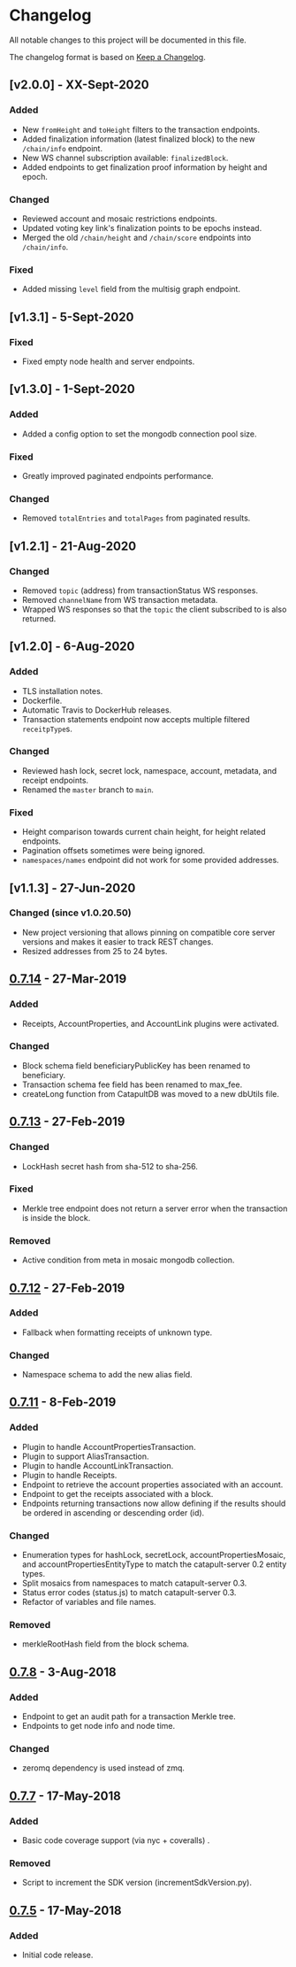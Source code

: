 # Changelog
All notable changes to this project will be documented in this file.

The changelog format is based on [Keep a Changelog](https://keepachangelog.com/en/1.0.0/).

## [v2.0.0] - XX-Sept-2020
### Added
- New `fromHeight` and `toHeight` filters to the transaction endpoints.
- Added finalization information (latest finalized block) to the new `/chain/info` endpoint.
- New WS channel subscription available: `finalizedBlock`.
- Added endpoints to get finalization proof information by height and epoch.

### Changed
- Reviewed account and mosaic restrictions endpoints.
- Updated voting key link's finalization points to be epochs instead.
- Merged the old `/chain/height` and `/chain/score` endpoints into `/chain/info`.

### Fixed
- Added missing `level` field from the multisig graph endpoint.

## [v1.3.1] - 5-Sept-2020
### Fixed
- Fixed empty node health and server endpoints.

## [v1.3.0] - 1-Sept-2020
### Added
- Added a config option to set the mongodb connection pool size.

### Fixed
- Greatly improved paginated endpoints performance.

### Changed
- Removed `totalEntries` and `totalPages` from paginated results.

## [v1.2.1] - 21-Aug-2020
### Changed
- Removed `topic` (address) from transactionStatus WS responses.
- Removed `channelName` from WS transaction metadata.
- Wrapped WS responses so that the `topic` the client subscribed to is also returned.

## [v1.2.0] - 6-Aug-2020
### Added
- TLS installation notes.
- Dockerfile.
- Automatic Travis to DockerHub releases.
- Transaction statements endpoint now accepts multiple filtered `receitpType`s.

### Changed
- Reviewed hash lock, secret lock, namespace, account, metadata, and receipt endpoints.
- Renamed the `master` branch to `main`.

### Fixed
- Height comparison towards current chain height, for height related endpoints.
- Pagination offsets sometimes were being ignored.
- `namespaces/names` endpoint did not work for some provided addresses.

## [v1.1.3] - 27-Jun-2020
### Changed (since v1.0.20.50)
- New project versioning that allows pinning on compatible core server versions and makes it easier to track REST changes.
- Resized addresses from 25 to 24 bytes.

## [0.7.14] - 27-Mar-2019
### Added
-  Receipts, AccountProperties, and AccountLink plugins were activated.

### Changed 
-  Block schema field beneficiaryPublicKey has been renamed to beneficiary.
-  Transaction schema fee field has been renamed to max_fee.
-  createLong function from CatapultDB was moved to a new dbUtils file.

## [0.7.13] - 27-Feb-2019
### Changed
- LockHash secret hash from sha-512 to sha-256.

### Fixed
- Merkle tree endpoint does not return a server error when the transaction is inside the block.

### Removed
- Active condition from meta in mosaic mongodb collection.

## [0.7.12] - 27-Feb-2019

### Added
- Fallback when formatting receipts of unknown type.

### Changed
-  Namespace schema to add the new alias field.

## [0.7.11] - 8-Feb-2019
### Added
- Plugin to handle AccountPropertiesTransaction.
- Plugin to support AliasTransaction.
- Plugin to handle AccountLinkTransaction.
- Plugin to handle Receipts.
- Endpoint to retrieve the account properties associated with an account.
- Endpoint to get the receipts associated with a block.
- Endpoints returning transactions now allow defining if the results should be ordered in ascending or descending order (id).

### Changed
- Enumeration types for hashLock, secretLock, accountPropertiesMosaic, and accountPropertiesEntityType to match the catapult-server 0.2 entity types.
- Split mosaics from namespaces to match catapult-server 0.3.
- Status error codes  (status.js) to match catapult-server 0.3.
- Refactor of variables and file names.

### Removed
-  merkleRootHash field from the block schema.

## [0.7.8] - 3-Aug-2018
### Added
- Endpoint to get an audit path for a transaction Merkle tree.
- Endpoints to get node info and node time.

### Changed
- zeromq dependency is used instead of zmq.

## [0.7.7] - 17-May-2018
### Added
- Basic code coverage support (via nyc + coveralls) .

### Removed
- Script to increment the SDK version (incrementSdkVersion.py).

## [0.7.5] - 17-May-2018
### Added
- Initial code release.

[0.7.14]: https://github.com/nemtech/catapult-rest/compare/v0.7.13...v0.7.14
[0.7.13]: https://github.com/nemtech/catapult-rest/compare/v0.7.12...v0.7.13
[0.7.12]: https://github.com/nemtech/catapult-rest/compare/v0.7.11...v0.7.12
[0.7.11]: https://github.com/nemtech/catapult-rest/compare/v0.7.8...v0.7.11
[0.7.8]: https://github.com/nemtech/catapult-rest/compare/v0.7.7...v0.7.8
[0.7.7]: https://github.com/nemtech/catapult-rest/compare/v0.7.5...v0.7.7
[0.7.5]: https://github.com/nemtech/catapult-rest/releases/tag/v0.7.5
